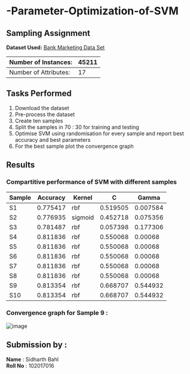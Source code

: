 # -Parameter-Optimization-of-SVM
## Sampling Assignment

**Dataset Used:** [Bank Marketing Data Set](https://archive.ics.uci.edu/ml/machine-learning-databases/00222/)

| Number of Instances:  | 45211 |
|-----------------------|--------|
| Number of Attributes: | 17     |

## Tasks Performed
1. Download the dataset
2. Pre-process the dataset
3. Create ten samples 
4. Split the samples in  70 : 30 for training and testing
5. Optimise SVM using randomisation for every sample and report best accuracy and best parameters
6. For the best sample plot the convergence graph


## Results

### Compartitive performance of SVM with different samples
|Sample|	Accuracy |	Kernel |	C 	 |     Gamma |
|------|-----------|--------|---------|-----------|
|S1	|0.775417 |	rbf	   |0.519505	|0.007584 |
S2	|0.776935	|sigmoid	|0.452718	|0.075356|
S3	|0.781487	|rbf	|0.057398	|0.177306|
S4	|0.811836	|rbf	|0.550068	|0.00068|
S5	|0.811836	|rbf	|0.550068	|0.00068|
S6	|0.811836	|rbf	|0.550068	|0.00068|
S7	|0.811836	|rbf	|0.550068	|0.00068|
S8	|0.811836	|rbf	|0.550068	|0.00068|
S9	|0.813354	|rbf	|0.668707	|0.544932|
S10	|0.813354	|rbf	|0.668707	|0.544932|

### Convergence graph for Sample 9 : 
![image](https://user-images.githubusercontent.com/72706598/233004898-a8a5216a-bb06-47c6-aa0b-f2705f0fc97b.png)





## Submission by :
**Name** : Sidharth Bahl
<br>
**Roll No** : 102017016


